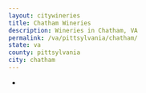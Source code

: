 ```yaml
---
layout: citywineries
title: Chatham Wineries
description: Wineries in Chatham, VA
permalink: /va/pittsylvania/chatham/
state: va
county: pittsylvania
city: chatham
---
```

-
